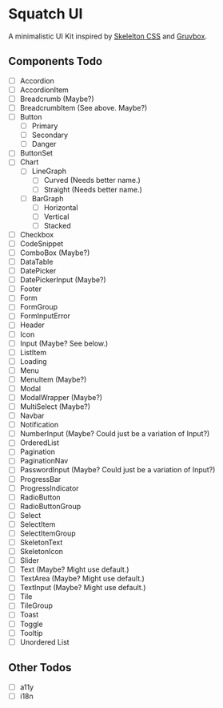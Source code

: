 # Squatch UI

A minimalistic UI Kit inspired by [Skelelton CSS](http://getskeleton.com) and [Gruvbox](https://github.com/morhetz/gruvbox).

## Components Todo

- [ ] Accordion
- [ ] AccordionItem
- [ ] Breadcrumb (Maybe?)
- [ ] BreadcrumbItem (See above. Maybe?)
- [ ] Button
  - [ ] Primary
  - [ ] Secondary
  - [ ] Danger
- [ ] ButtonSet
- [ ] Chart
  - [ ] LineGraph
    - [ ] Curved (Needs better name.)
    - [ ] Straight (Needs better name.)
  - [ ] BarGraph
    - [ ] Horizontal
    - [ ] Vertical
    - [ ] Stacked
- [ ] Checkbox
- [ ] CodeSnippet
- [ ] ComboBox (Maybe?)
- [ ] DataTable
- [ ] DatePicker
- [ ] DatePickerInput (Maybe?)
- [ ] Footer
- [ ] Form
- [ ] FormGroup
- [ ] FormInputError
- [ ] Header
- [ ] Icon
- [ ] Input (Maybe? See below.)
- [ ] ListItem
- [ ] Loading
- [ ] Menu
- [ ] MenuItem (Maybe?)
- [ ] Modal
- [ ] ModalWrapper (Maybe?)
- [ ] MultiSelect (Maybe?)
- [ ] Navbar
- [ ] Notification
- [ ] NumberInput (Maybe? Could just be a variation of Input?)
- [ ] OrderedList
- [ ] Pagination
- [ ] PaginationNav
- [ ] PasswordInput (Maybe? Could just be a variation of Input?)
- [ ] ProgressBar
- [ ] ProgressIndicator
- [ ] RadioButton
- [ ] RadioButtonGroup
- [ ] Select
- [ ] SelectItem
- [ ] SelectItemGroup
- [ ] SkeletonText
- [ ] SkeletonIcon
- [ ] Slider
- [ ] Text (Maybe? Might use default.)
- [ ] TextArea (Maybe? Might use default.)
- [ ] TextInput (Maybe? Might use default.)
- [ ] Tile
- [ ] TileGroup
- [ ] Toast
- [ ] Toggle
- [ ] Tooltip
- [ ] Unordered List

## Other Todos

- [ ] a11y
- [ ] i18n
